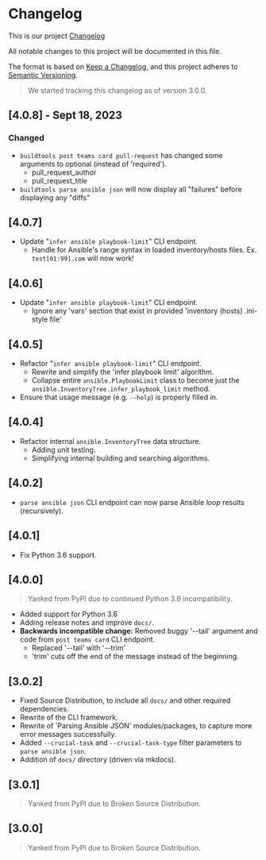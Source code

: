 Changelog
=========

This is our project [Changelog](https://keepachangelog.com/en/1.1.0/)

All notable changes to this project will be documented in this file.

The format is based on [Keep a Changelog](https://keepachangelog.com/en/1.0.0/),
and this project adheres to [Semantic Versioning](https://semver.org/spec/v2.0.0.html).

> We started tracking this changelog as of version 3.0.0.

## [4.0.8] - Sept 18, 2023

### Changed

* `buildtools post teams card pull-request` has changed some arguments to optional (instead of 'required').
  * pull_request_author
  * pull_request_title
* `buildtools parse ansible json` will now display all "failures" before displaying any "diffs" 

## [4.0.7]

* Update "`infer ansible playbook-limit`" CLI endpoint.
  * Handle for Ansible's range syntax in loaded inventory/hosts files. Ex. `test[01:99].com` will now work!

## [4.0.6]

* Update "`infer ansible playbook-limit`" CLI endpoint.
  * Ignore any 'vars' section that exist in provided 'inventory (hosts) .ini-style file' 

## [4.0.5]

* Refactor "`infer ansible playbook-limit`" CLI endpoint.
  * Rewrite and simplify the 'infer playbook limit' algorithm.
  * Collapse entire `ansible.PlaybookLimit` class to become just the 
    `ansible.InventoryTree.infer_playbook_limit` method.
* Ensure that usage message (e.g. `--help`) is properly filled in.

## [4.0.4]

* Refactor internal `ansible.InventoryTree` data structure.
  * Adding unit testing.
  * Simplifying internal building and searching algorithms.

## [4.0.2]

* `parse ansible json` CLI endpoint can now parse Ansible *loop* results (recursively).

## [4.0.1]

* Fix Python 3.6 support.

## [4.0.0]

> Yanked from PyPI due to continued Python 3.6 incompatibility.

* Added support for Python 3.6
* Adding release notes and improve `docs/`. 
* **Backwards incompatible change:** Removed buggy '--tail' argument and code from `post teams card` CLI endpoint.
    * Replaced '--tail' with '--trim'
    * 'trim' cuts off the end of the message instead of the beginning.

## [3.0.2]

* Fixed Source Distribution, to include all `docs/` and other required dependencies.
* Rewrite of the CLI framework.
* Rewrite of 'Parsing Ansible JSON' modules/packages, to capture more error messages successfully. 
* Added `--crucial-task` and `--crucial-task-type` filter parameters to `parse ansible json`.
* Addition of `docs/` directory (driven via mkdocs).

## [3.0.1]

> Yanked from PyPI due to Broken Source Distribution.

## [3.0.0]

> Yanked from PyPI due to Broken Source Distribution.
